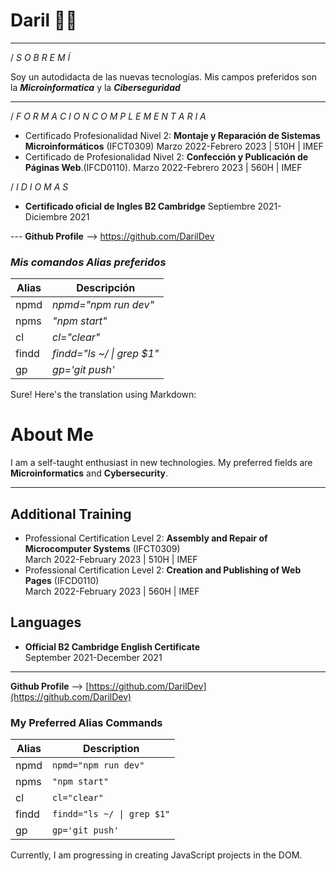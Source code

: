 

<!--
**DarilDev/DarilDev** is a ✨ _special_ ✨ repository because its `README.md` (this file) appears on your GitHub profile.

Here are some ideas to get you started:

- 🔭 I’m currently working on ...
- 🌱 I’m currently learning ...
- 👯 I’m looking to collaborate on ...
- 🤔 I’m looking for help with ...
- 💬 Ask me about ...
- 📫 How to reach me: ...
- 😄 Pronouns: ...
- ⚡ Fun fact: ...
-->
# Daril 👨‍💻
----

/ *S O B R E M Í*

Soy un autodidacta de las
nuevas tecnologías.
Mis campos preferidos son la
***Microinformatica*** y la ***Ciberseguridad***

---

/ *F O R M A C I O N C O M P L E M E N T A R I A*

- Certificado Profesionalidad Nivel 2: **Montaje y Reparación de Sistemas Microinformáticos** (IFCT0309)
Marzo 2022-Febrero 2023  | 510H | IMEF
- Certificado de Profesionalidad Nivel 2: **Confección y Publicación de Páginas Web**.(IFCD0110).
Marzo 2022-Febrero 2023  | 560H | IMEF

/  *I D I O M A S*
- **Certificado oficial de Ingles B2 Cambridge**
Septiembre 2021- Diciembre 2021



--- **Github Profile** --> https://github.com/DarilDev 


 ### *Mis comandos Alias preferidos*
 
| Alias | Descripción | 
| ------ | ------ |  
| npmd  | *npmd="npm run dev"*       |
| npms  | *"npm start"*              |
| cl    | *cl="clear"*               |
| findd | *findd="ls ~/ \| grep $1"* |
| gp    | *gp='git push'*            |

Sure! Here's the translation using Markdown:

# About Me

I am a self-taught enthusiast in new technologies. My preferred fields are **Microinformatics** and **Cybersecurity**.

---

## Additional Training

- Professional Certification Level 2: **Assembly and Repair of Microcomputer Systems** (IFCT0309)  
   March 2022-February 2023 | 510H | IMEF
- Professional Certification Level 2: **Creation and Publishing of Web Pages** (IFCD0110)  
   March 2022-February 2023 | 560H | IMEF

## Languages
- **Official B2 Cambridge English Certificate**  
   September 2021-December 2021

--- 
**Github Profile** --> [https://github.com/DarilDev](https://github.com/DarilDev)

### My Preferred Alias Commands

| Alias  | Description                 |
| ------ | --------------------------- |
| npmd   | `npmd="npm run dev"`        |
| npms   | `"npm start"`               |
| cl     | `cl="clear"`                |
| findd  | `findd="ls ~/ \| grep $1"`  |"
| gp     | `gp='git push'`             |

Currently, I am progressing in creating JavaScript projects in the DOM.
